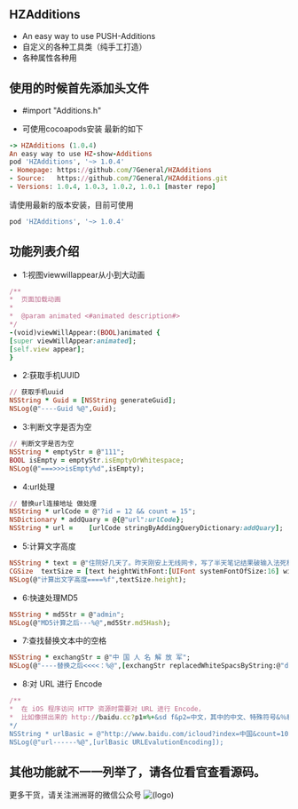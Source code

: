 
## HZAdditions
* An easy way to use PUSH-Additions
* 自定义的各种工具类（纯手工打造）
* 各种属性各种用

## 使用的时候首先添加头文件
* #import "Additions.h"

* 可使用cocoapods安装
最新的如下
```ruby
-> HZAdditions (1.0.4)
An easy way to use HZ-show-Additions
pod 'HZAdditions', '~> 1.0.4'
- Homepage: https://github.com/7General/HZAdditions
- Source:   https://github.com/7General/HZAdditions.git
- Versions: 1.0.4, 1.0.3, 1.0.2, 1.0.1 [master repo]

```


请使用最新的版本安装，目前可使用
```ruby
pod 'HZAdditions', '~> 1.0.4'
```

## 功能列表介绍

* 1:视图viewwillappear从小到大动画

```ruby
/**
*  页面加载动画
*
*  @param animated <#animated description#>
*/
-(void)viewWillAppear:(BOOL)animated {
[super viewWillAppear:animated];
[self.view appear];
}
```
* 2:获取手机UUID
```ruby
// 获取手机uuid
NSString * Guid = [NSString generateGuid];
NSLog(@"----Guid %@",Guid);

```
* 3:判断文字是否为空
```ruby
// 判断文字是否为空
NSString * emptyStr = @"111";
BOOL isEmpty = emptyStr.isEmptyOrWhitespace;
NSLog(@"===>>>isEmpty%d",isEmpty);

```
* 4:url处理
```ruby
// 替换url连接地址 做处理
NSString * urlCode = @"?id = 12 && count = 15";
NSDictionary * addQuary = @{@"url":urlCode};
NSString * url =    [urlCode stringByAddingQueryDictionary:addQuary];
```
* 5:计算文字高度
```ruby
NSString * text = @"住院好几天了。昨天刚安上无线网卡，写了半天笔记结果破输入法死机白忙活了，还得重搞。";
CGSize  textSize = [text heightWithFont:[UIFont systemFontOfSize:16] width:120];
NSLog(@"计算出文字高度====%f",textSize.height);
```
* 6:快速处理MD5
```ruby
NSString * md5Str = @"admin";
NSLog(@"MD5计算之后---%@",md5Str.md5Hash);
```

* 7:查找替换文本中的空格
```ruby
NSString * exchangStr = @"中 国 人 名 解 放 军";
NSLog(@"----替换之后<<<<：%@",[exchangStr replacedWhiteSpacsByString:@"ddd"]);
```

* 8:对 URL 进行 Encode
```ruby
/**
*  在 iOS 程序访问 HTTP 资源时需要对 URL 进行 Encode，
*  比如像拼出来的 http://baidu.cc?p1=%+&sd f&p2=中文，其中的中文、特殊符号&％和空格都必须进行转译才能正确访问。
*/
NSString * urlBasic = @"http://www.baidu.com/icloud?index=中国&count=10";
NSLog(@"url------%@",[urlBasic URLEvalutionEncoding]);

```
## 其他功能就不一一列举了，请各位看官查看源码。

更多干货，请关注洲洲哥的微信公众号
![(logo)](https://mmbiz.qlogo.cn/mmbiz/wFa30ADx7kLiboiaPKbKSTypo5VSAOShxYUf5zZ4JgQqadyy8J6GzHFvfAYicu5F8Ew0ngVibRM8qcaSxtjyX3blPA/0?wx_fmt=jpeg)

